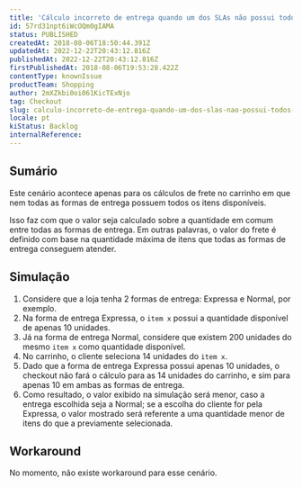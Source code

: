 ```yaml
---
title: 'Cálculo incorreto de entrega quando um dos SLAs não possui todos os itens'
id: 57rd31npt6iWcOQm0gIAMA
status: PUBLISHED
createdAt: 2018-08-06T18:50:44.391Z
updatedAt: 2022-12-22T20:43:12.816Z
publishedAt: 2022-12-22T20:43:12.816Z
firstPublishedAt: 2018-08-06T19:53:28.422Z
contentType: knownIssue
productTeam: Shopping
author: 2mXZkbi0oi061KicTExNjo
tag: Checkout
slug: calculo-incorreto-de-entrega-quando-um-dos-slas-nao-possui-todos-os-itens
locale: pt
kiStatus: Backlog
internalReference: 
---
```


## Sumário

Este cenário acontece apenas para os cálculos de frete no carrinho em que nem todas as formas de entrega possuem todos os itens disponíveis. 

Isso faz com que o valor seja calculado sobre a quantidade em comum entre todas as formas de entrega. Em outras palavras, o valor do frete é definido com base na quantidade máxima de itens que todas as formas de entrega conseguem atender.

## Simulação

1. Considere que a loja tenha 2 formas de entrega: Expressa e Normal, por exemplo.
2. Na forma de entrega Expressa, o `item x` possui a quantidade disponível de apenas 10 unidades.
3. Já na forma de entrega Normal, considere que existem 200 unidades do mesmo `item x` como quantidade disponível.
4. No carrinho, o cliente seleciona 14 unidades do `item x`.
5. Dado que a forma de entrega Expressa possui apenas 10 unidades, o checkout não fará o cálculo para as 14 unidades do carrinho, e sim para apenas 10 em ambas as formas de entrega.
6. Como resultado, o valor exibido na simulação será menor, caso a entrega escolhida seja a Normal; se a escolha do cliente for pela Expressa, o valor mostrado será referente a uma quantidade menor de itens do que a previamente selecionada.

## Workaround

No momento, não existe workaround para esse cenário.

